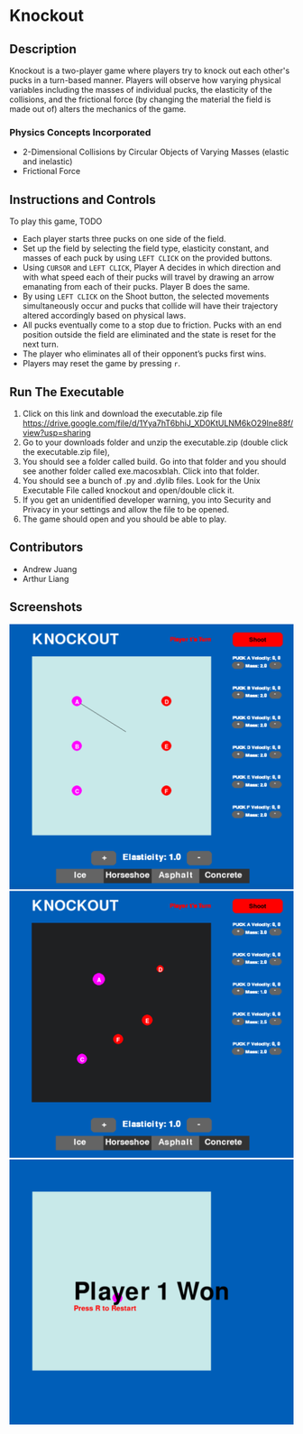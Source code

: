 # Knockout

## Description
Knockout is a two-player game where players try to knock out each other's pucks in a turn-based manner. Players will observe how varying physical variables including the masses of individual pucks, the elasticity of the collisions, and the frictional force (by changing the material the field is made out of) alters the mechanics of the game.

### Physics Concepts Incorporated
- 2-Dimensional Collisions by Circular Objects of Varying Masses (elastic and inelastic)
- Frictional Force

## Instructions and Controls
To play this game, TODO

- Each player starts three pucks on one side of the field. 
- Set up the field by selecting the field type, elasticity constant, and masses of each puck by using `LEFT CLICK` on the provided buttons.
- Using `CURSOR` and `LEFT CLICK`, Player A decides in which direction and with what speed each of their pucks will travel by drawing an arrow emanating from each of their pucks. Player B does the same. 
- By using `LEFT CLICK` on the Shoot button, the selected movements simultaneously occur and pucks that collide will have their trajectory altered accordingly based on physical laws. 
- All pucks eventually come to a stop due to friction. Pucks with an end position outside the field are eliminated and the state is reset for the next turn.
- The player who eliminates all of their opponent’s pucks first wins.
- Players may reset the game by pressing `r`.

## Run The Executable 
1. Click on this link and download the executable.zip file https://drive.google.com/file/d/1Yya7hT6bhiJ_XD0KtULNM6kO29Ine88f/view?usp=sharing
2. Go to your downloads folder and unzip the executable.zip (double click the executable.zip file),
3. You should see a folder called build. Go into that folder and you should see another folder called exe.macosxblah. Click into that folder.
4. You should see a bunch of .py and .dylib files. Look for the Unix Executable File called knockout and open/double click it. 
5. If you get an unidentified developer warning, you into Security and Privacy in your settings and allow the file to be opened. 
6. The game should open and you should be able to play. 

## Contributors
- Andrew Juang
- Arthur Liang

## Screenshots
![default](https://github.com/Andrew1J/knockout/blob/main/screenshots/default.png)
![playing](https://github.com/Andrew1J/knockout/blob/main/screenshots/playing.png)
![end](https://github.com/Andrew1J/knockout/blob/main/screenshots/end.png)
